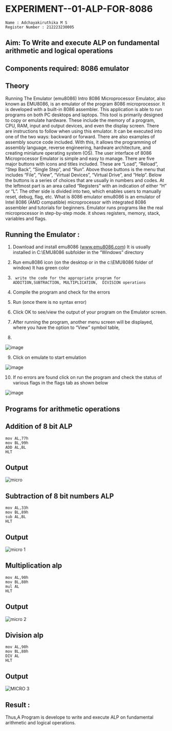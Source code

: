 # EXPERIMENT--01-ALP-FOR-8086
```
Name : Adchayakiruthika M S
Register Number : 212223230005
```




## Aim: To Write and execute ALP on fundamental arithmetic and logical operations
## Components required: 8086  emulator 
## Theory 
Running The Emulator (emu8086) Intro 8086 Microprocessor Emulator, also known as EMU8086, is an emulator of the program 8086 microprocessor. It is developed with a built-in 8086 assembler. This application is able to run programs on both PC desktops and laptops. This tool is primarily designed to copy or emulate hardware. These include the memory of a program, CPU, RAM, input and output devices, and even the display screen. There are instructions to follow when using this emulator. It can be executed into one of the two ways: backward or forward. There are also examples of assembly source code included. With this, it allows the programming of assembly language, reverse engineering, hardware architecture, and creating miniature operating system (OS). The user interface of 8086 Microprocessor Emulator is simple and easy to manage. There are five major buttons with icons and titles included. These are “Load”, “Reload”, “Step Back”, “Single Step”, and “Run”. Above those buttons is the menu that includes “File”, “View”, “Virtual Devices”, “Virtual Drive”, and “Help”. Below the buttons is a series of choices that are usually in numbers and codes. At the leftmost part is an area called “Registers” with an indication of either “H” or “L”. The other side is divided into two, which enables users to manually reset, debug, flag, etc. What is 8086 emulator emu8086 is an emulator of Intel 8086 (AMD compatible) microprocessor with integrated 8086 assembler and tutorials for beginners. Emulator runs programs like the real microprocessor in step-by-step mode. it shows registers, memory, stack, variables and flags.


## Running the Emulator :
1.	Download and install emu8086 (www.emu8086.com) It is usually installed in C:\EMU8086 subfolder in the “Windows” directory
2.	  Run  emu8086 icon (on the desktop or in the c:\EMU8086 folder of window) It has green color 
 
 
3.		write the code for the appropriate program for ADDITION,SUBTRACTION, MULTIPLICATION,  DIVISION operations 

4.	 Compile the program and check for the errors 
5.	Run (once there is no syntax error) 

6.	Click OK to see/view the output of your program on the Emulator screen. 


7.	After running the program, another menu screen will be displayed, where you have the option to “View” symbol table,
8.	 


![image](https://user-images.githubusercontent.com/36288975/189273263-d65baae9-4b8f-4723-afb3-c0ffa4052b04.png)











9.	Click on emulate to start emulation 








![image](https://user-images.githubusercontent.com/36288975/189273273-9bb36ec1-e2e8-4892-8d35-37707332bfdc.png)








10.	If no errors are found click on run the program and check the status of various flags in the flags tab as shown below 






![image](https://user-images.githubusercontent.com/36288975/189273277-113a2a33-4a40-4ff8-95a5-ecd3a1f504fe.png)







## Programs for arithmetic  operations

## Addition  of 8 bit ALP 
```
mov AL,77h
mov BL,99h
ADD AL,BL
HLT
```
## Output  
![micro ](https://github.com/Adchayakiruthika18/EXPERIMENT--01-ALP-FOR-8086/assets/147139995/eb740c88-63f0-44cd-b268-b400adaf5d1f)

## Subtraction   of 8 bit numbers  ALP 
```
mov AL,33h
mov BL,89h
sub AL,BL
HLT
```
## Output  
![micro 1](https://github.com/Adchayakiruthika18/EXPERIMENT--01-ALP-FOR-8086/assets/147139995/98675223-83a3-42d1-b76f-6718e835a4c9)

## Multiplication alp 
```
mov AL,90h
mov BL,80h
mul AL
HLT
```
## Output  
![micro 2](https://github.com/Adchayakiruthika18/EXPERIMENT--01-ALP-FOR-8086/assets/147139995/bf4c78dd-2be6-41cd-bb63-fd0f6ea2f768)

## Division alp 
```
mov AL,90h
mov BL,80h
DIV AL
HLT
```
## Output  
![MICRO 3](https://github.com/Adchayakiruthika18/EXPERIMENT--01-ALP-FOR-8086/assets/147139995/ff86b354-fb99-47c5-b3c4-d47969fb73db)

## Result :
Thus,A Program is develope to write and execute ALP on fundamental arithmetic and logical operations. 








